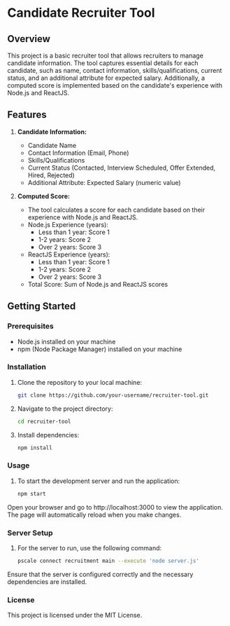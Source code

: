 # Candidate Recruiter Tool

## Overview

This project is a basic recruiter tool that allows recruiters to manage candidate information. The tool captures essential details for each candidate, such as name, contact information, skills/qualifications, current status, and an additional attribute for expected salary. Additionally, a computed score is implemented based on the candidate's experience with Node.js and ReactJS.

## Features

1. **Candidate Information:**
   - Candidate Name
   - Contact Information (Email, Phone)
   - Skills/Qualifications
   - Current Status (Contacted, Interview Scheduled, Offer Extended, Hired, Rejected)
   - Additional Attribute: Expected Salary (numeric value)

2. **Computed Score:**
   - The tool calculates a score for each candidate based on their experience with Node.js and ReactJS.
   - Node.js Experience (years):
     - Less than 1 year: Score 1
     - 1-2 years: Score 2
     - Over 2 years: Score 3
   - ReactJS Experience (years):
     - Less than 1 year: Score 1
     - 1-2 years: Score 2
     - Over 2 years: Score 3
   - Total Score: Sum of Node.js and ReactJS scores

## Getting Started

### Prerequisites

- Node.js installed on your machine
- npm (Node Package Manager) installed on your machine

### Installation

1. Clone the repository to your local machine:

   ```bash
   git clone https://github.com/your-username/recruiter-tool.git

2. Navigate to the project directory:

   ```bash
   cd recruiter-tool

3. Install dependencies:

   ```bash
   npm install

### Usage

1. To start the development server and run the application:

   ```bash
   npm start

Open your browser and go to http://localhost:3000 to view the application. The page will automatically reload when you make changes.

### Server Setup

1. For the server to run, use the following command:

   ```bash
   pscale connect recruitment main --execute 'node server.js'

Ensure that the server is configured correctly and the necessary dependencies are installed.

### License
This project is licensed under the MIT License.
